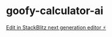 # goofy-calculator-ai

[Edit in StackBlitz next generation editor ⚡️](https://stackblitz.com/~/github.com/wfhlifeclub/goofy-calculator-ai)